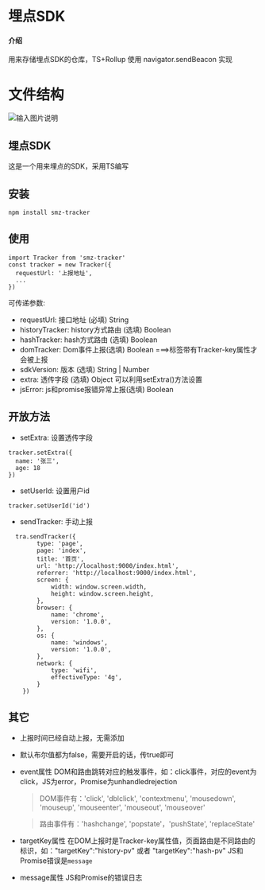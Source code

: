 # 埋点SDK

#### 介绍
用来存储埋点SDK的仓库，TS+Rollup
使用 navigator.sendBeacon 实现

# 文件结构
![输入图片说明](https://foruda.gitee.com/images/1697867291767028260/0910882c_10261930.jpeg "平台整体架构.jpg")

## 埋点SDK
这是一个用来埋点的SDK，采用TS编写


## 安装
```
npm install smz-tracker
```

## 使用
```
import Tracker from 'smz-tracker'
const tracker = new Tracker({
  requestUrl: '上报地址',
  ...
})
```

可传递参数:
- requestUrl: 接口地址 (必填) String
- historyTracker: history方式路由 (选填) Boolean
- hashTracker: hash方式路由 (选填) Boolean
- domTracker:  Dom事件上报(选填) Boolean ===>标签带有Tracker-key属性才会被上报
- sdkVersion: 版本 (选填) String | Number
- extra: 透传字段 (选填) Object 可以利用setExtra()方法设置
- jsError: js和promise报错异常上报(选填) Boolean

## 开放方法
- setExtra: 设置透传字段
```
tracker.setExtra({
  name: '张三',
  age: 18
})
```
- setUserId: 设置用户id
```
tracker.setUserId('id')
```
- sendTracker: 手动上报
```
  tra.sendTracker({
        type: 'page',
        page: 'index',
        title: '首页',
        url: 'http://localhost:9000/index.html',
        referrer: 'http://localhost:9000/index.html',
        screen: {
            width: window.screen.width,
            height: window.screen.height,
        },
        browser: {
            name: 'chrome',
            version: '1.0.0',
        },
        os: {
            name: 'windows',
            version: '1.0.0',
        },
        network: {
            type: 'wifi',
            effectiveType: '4g',
        }
    })
```

## 其它

- 上报时间已经自动上报，无需添加
- 默认布尔值都为false，需要开启的话，传true即可
- event属性 DOM和路由跳转对应的触发事件，如：click事件，对应的event为click，JS为error，Promise为unhandledrejection
  >DOM事件有：'click', 'dblclick', 'contextmenu', 'mousedown', 'mouseup', 'mouseenter', 'mouseout', 'mouseover'

  > 路由事件有：'hashchange', 'popstate'，'pushState', 'replaceState'

- targetKey属性 在DOM上报时是Tracker-key属性值，页面路由是不同路由的标识，如："targetKey":"history-pv" 或者 "targetKey":"hash-pv"
  JS和Promise错误是`message`
- message属性 JS和Promise的错误日志
